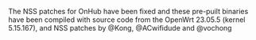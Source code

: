 The NSS patches for OnHub have been fixed and these pre-puilt binaries have been compiled with source code from the OpenWrt 23.05.5 (kernel 5.15.167), and NSS patches by @Kong, @ACwifidude and @vochong
